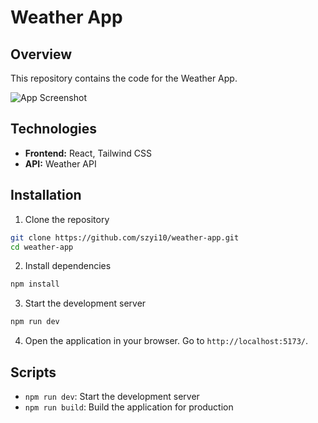 # Weather App

## Overview

This repository contains the code for the Weather App.

![App Screenshot](https://images2.imgbox.com/4a/97/WcRaXbdJ_o.png)

## Technologies

- **Frontend:** React, Tailwind CSS
- **API:** Weather API

## Installation

1. Clone the repository

```bash
git clone https://github.com/szyi10/weather-app.git
cd weather-app
```

2. Install dependencies

```bash
npm install
```

3. Start the development server

```bash
npm run dev
```

4. Open the application in your browser. Go to `http://localhost:5173/`.

## Scripts

- `npm run dev`: Start the development server
- `npm run build`: Build the application for production
